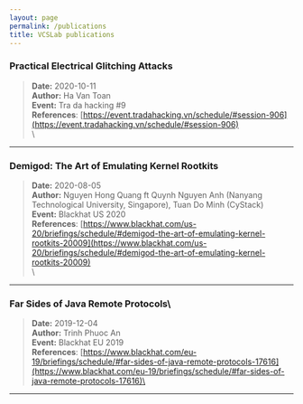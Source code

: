 ```yaml
---
layout: page
permalink: /publications
title: VCSLab publications
---
```


### Practical Electrical Glitching Attacks

> **Date:** 2020-10-11\
> **Author:** Ha Van Toan\
> **Event:** Tra da hacking #9\
> **References**: [https://event.tradahacking.vn/schedule/#session-906](https://event.tradahacking.vn/schedule/#session-906)
\
\

---

### Demigod: The Art of Emulating Kernel Rootkits

> **Date:** 2020-08-05\
> **Author:** Nguyen Hong Quang ft Quynh Nguyen Anh (Nanyang Technological University, Singapore), Tuan Do Minh (CyStack)\
> **Event:** Blackhat US 2020\
> **References**: [https://www.blackhat.com/us-20/briefings/schedule/#demigod-the-art-of-emulating-kernel-rootkits-20009](https://www.blackhat.com/us-20/briefings/schedule/#demigod-the-art-of-emulating-kernel-rootkits-20009)
\
\

---

### Far Sides of Java Remote Protocols\

> **Date:** 2019-12-04\
> **Author:** Trinh Phuoc An\
> **Event:** Blackhat EU 2019\
> **References**: [https://www.blackhat.com/eu-19/briefings/schedule/#far-sides-of-java-remote-protocols-17616](https://www.blackhat.com/eu-19/briefings/schedule/#far-sides-of-java-remote-protocols-17616)\

---